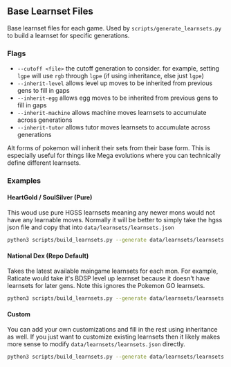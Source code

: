 ## Base Learnset Files

Base learnset files for each game. Used by `scripts/generate_learnsets.py` to build a learnset for specific generations.

### Flags

- `--cutoff <file>` the cutoff generation to consider. for example, setting `lgpe` will use `rgb` through `lgpe` (if using inheritance, else just `lgpe`)
- `--inherit-level` allows level up moves to be inherited from previous gens to fill in gaps
- `--inherit-egg` allows egg moves to be inherited from previous gens to fill in gaps
- `--inherit-machine` allows machine moves learnsets to accumulate across generations
- `--inherit-tutor` allows tutor moves learnsets to accumulate across generations

Alt forms of pokemon will inherit their sets from their base form. This is especially useful for things like Mega evolutions where you can technically define different learnsets.

### Examples

#### HeartGold / SoulSilver (Pure)

This woud use pure HGSS learnsets meaning any newer mons would not have any learnable moves. Normally it will be better to simply take the hgss json file and copy that into `data/learnsets/learnsets.json`

```bash
python3 scripts/build_learnsets.py --generate data/learnsets/learnsets.json --cutoff hgss
```

#### National Dex (Repo Default)

Takes the latest available maingame learnsets for each mon. For example, Raticate would take it's BDSP level up learnset because it doesn't have learnsets for later gens. 
Note this ignores the Pokemon GO learnsets.

```bash
python3 scripts/build_learnsets.py --generate data/learnsets/learnsets.json --cutoff sv --inherit-level --inherit-egg --inherit-machine --inherit-tutor
```

#### Custom

You can add your own customizations and fill in the rest using inheritance as well. If you just want to customize existing learnsets then it likely makes more sense to modify `data/learnsets/learnsets.json` directly.

```bash
python3 scripts/build_learnsets.py --generate data/learnsets/learnsets.json --cutoff custom --inherit-level --inherit-egg --inherit-machine --inherit-tutor
```
